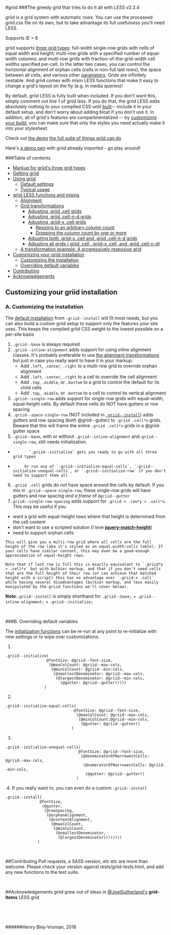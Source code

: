 #griid
###The greedy grid that tries to do it all with LESS
v2.2.4

griid is a grid system with automatic rows. You can use the processed griid.css file on its own, but to take advantage its full usefulness you'll need LESS.

Supports IE > 8

griid supports [three grid types](https://github.com/olets/griid#markup-for-griids-three-grid-types): full-width single-row grids with cells of equal width and height; multi-row grids with a specified number of equal-width columns; and multi-row grids with fraction-of-the-grid-width cell widths specified per-cell. In the latter two cases, you can control the horizontal alignment of orphan cells (cells in non-full last rows), the space between all cells, and various other [parameters](https://github.com/olets/griid#griid-default-settings). Grids are infinitely nestable. And griid comes with mixin LESS functions that make it easy to change a grid's layout on the fly (e.g. in media queries)!

By default, griid LESS is fully built when included. If you don't want this, simply comment out line 1 of griid.less. If you do that, the griid LESS adds absolutely nothing to your compiled CSS until [built](https://github.com/olets/griid#typical-usage)-- include it in your default setup, and don't worry about adding bloat if you don't use it. In addition, all of griid's features are compartmentalized -- by [customizing your build](https://github.com/olets/griid#customizing-your-griid-installation), you can make sure that only the styles you need actually make it into your stylesheet.

Check out [the demo](http://olets.github.io/griid/) [the full suite of things griid can do](https://cdn.rawgit.com/olets/griid/v2.2.4/tests/griid-tests.html)

Here's [a demo pen](http://codepen.io/henry/pen/BKoNMq) with griid already imported - go play around!

###Table of contents
- [Markup for griid's three grid types](https://github.com/olets/griid#markup-for-griids-three-grid-types)
- [Getting griid](https://github.com/olets/griid#getting-griid)
- [Using griid](https://github.com/olets/griid#using-griid)
  - [Default settings](https://github.com/olets/griid#griid-default-settings)
  - [Typical usage](https://github.com/olets/griid#typical-usage)
- [griid LESS functions and mixins](https://github.com/olets/griid#griid-less-functions-and-mixins)
  - [Alignment](https://github.com/olets/griid#a-alignment)
  - [Grid transformations](https://github.com/olets/griid#b-grid-transformations)
 	   - [Adjusting .griid .cell grids](https://github.com/olets/griid#1-adjusting-griid-cell-grids)
 	   - [Adjusting .griid .cell-n-d grids](https://github.com/olets/griid#2-adjusting-griid-cell-n-d-grids)
 	   - [Adjusting .griid-x .cell grids](https://github.com/olets/griid#3-adjusting-griid-x-cell-grids)
	 	   - [Resizing to an arbitrary column count](https://github.com/olets/griid#i-resizing-from-one-column-count-to-any-other-arbitrary-column-count)
	 	   - [Dropping the column count by one or more](https://github.com/olets/griid#ii-dropping-the-column-count-by-one-or-more)
 	   - [Adjusting both .griid-x .cell and .griid .cell-n-d grids](https://github.com/olets/griid#4-adjusting-both-griid-x-cell-and-griid-cell-n-d-grids)
 	   - [Adjusting all grids (.griid .cell, .griid-x .cell, and .griid .cell-n-d)](https://github.com/olets/griid#5-adjusting-all-grids-griid-cell-griid-x-cell-and-griid-cell-n-d)
   - [A transformation example: A progressively resposive grid](https://github.com/olets/griid#a-transformation-example-a-progressively-resposive-grid)
- [Customizing your griid installation](https://github.com/olets/griid#customizing-your-griid-installation)
	- [Customizing the installation](https://github.com/olets/griid#a-customizing-the-installation)
	- [Overriding default variables](https://github.com/olets/griid#b-overriding-default-variables)
- [Contributing](https://github.com/olets/griid#contributing)
- [Acknowledgements](https://github.com/olets/griid#acknowledgements)



## Customizing your griid installation

### A. Customizing the installation
The [default installation](https://github.com/olets/griid#typical-usage) from `.griid--install` will fit most needs, but you can also build a custom griid setup to support only the features your site uses. This keeps the compiled griid CSS weight to the lowest possible on a per-site basis

1. `.griid--base` is always required
2. `.griid--inline-alignment` adds support for using inline alignment classes. It's probably preferable to use [the alignment transformations](https://github.com/olets/griid#a-alignment) but just in case you really want to have it in your markup:
	- Add `.left`, `.center`, `.right` to a multi-row grid to override orphan alignment
	- Add `.left`, `.center`, `.right` to a cell to override the cell alignment
	- Add `.top`, `.middle`, or `.bottom` to a grid to control the default for its child cells
	- Add `.top`, `.middle`, or `.bottom` to a cell to control its vertical alignment
3. `.griid--single-row` adds support for single-row grids with equal-width, equal-height cells. By default these cells do NOT have gutters or row spacing
4. `.griid--space-single-row` (NOT included in [`.griid--install`](https://github.com/olets/griid#typical-usage)) adds gutters and row spacing (both @griid--gutter) to `.griid .cell*x` grids. Beware that this will frame the entire `.griid .cell*x` grids in a @griid-gutter space
5. `.griid--base`, with or without `.griid--inline-alignment` and`.griid--single-row`, still needs initialization.
  -            `.griid--initialize` gets you ready to go with all three grid types
  -          Or run any of `.griid--initialize-equal-cells`, `.griid--initialize-unequal-cells`, or `.griid--initialize-row` if you don't need to support them all

6. `.griid .cell` grids do *not* have space around the cells by default. If you mix in `.griid--space-single-row`, these single-row grids will have gutters and row spacing *and a frame* of `@griid--gutter`
7. `griid--single-row-spacing` adds support for `.griid > .row*y > .cell*x`. This may be useful if you
  -	 want a grid with equal-height rows where that height is determined from the cell content
  -	 don't want to use a scripted solution (I love **[jquery-match-height](https://github.com/liabru/jquery-match-height)**)
  -  need to support orphan cells

	This will give you a multi-row grid where all cells are the full height of the row (aka it's styled as an equal-width-cells table). If your cells have similar content, this may even be a good-enough approximation of equal-height rows.
    
	Note that if last row is full this is exactly equivalant to `.griid*y > .cell*x` but with bulkier markup, and that if you don't need cells that are the full height of their row (or can achieve that matched height with a script) this has no advantage over `.griid-x .cell` while having several disadvantages (bulkier markup, and less easily manipulated by the griid functions we'll cover below).


**Note**:`.griid--install` is simply shorthand for `.griid--base;` + `.griid--inline-alignment;` + `.griid--initialize;`

&nbsp;

###B. Overriding default variables

The [initialization functions](https://github.com/olets/griid#customizing-your-griid-installation) can be re-run at any point to re-initialize with new settings or to wipe over customizations.

1.

	.griid--initialize(
	                  @fontSize: @griid--font-size,
	                   (@maxColCount: @griid--max-cols,
	                    (@minColCount: @griid--min-cols,
	                     (@smallestDenominator: @griid--max-cols,
	                      (@largestDenominator: @griid--min-cols,
	                      	(@gutter: @griid--gutter)))))
	                 )

2.

	.griid--initialize-equal-cells(
	                              @fontSize: @griid--font-size,
	                               (@maxColCount: @griid--max-cols,
	                                (@minColCount:@griid--min-cols,
                                	 (@gutter: @griid--gutter))
	                             )

3.

	.griid--initialize-unequal-cells(
	                                @fontSize: @griid--font-size, 
	                                 (@denominatorOfNarrowestCells: @griid--max-cols,
	                                  (@numeratorOfNarrowestCells: @griid--min-cols,
	                                   (@gutter: @griid--gutter))
	                               )
	                               

.4. If you really want to, you can even do a custom `.griid--install`


	.griid--install(
	               @fontSize,
	                (@gutter,
	                 (@rowSpacing,
	                  (@orphanAlignment,
	                   (@contentAlignment,
	                    (@maxColCount,
	                     (@minColCount,
	                      (@smallestDenominator,
	                       (@largestDenominator))))))))
	              )
	
&nbsp;

##Contributing
Pull requests, a SASS version, etc etc are more than welcome. Please check your version against tests/griid-tests.html, and add any new functions to the test suite.

&nbsp;

##Acknowledgements
griid grew out of ideas in [@JoelSutherland's](https://github.com/JoelSutherland) **grid-items** LESS grid

&nbsp;

&nbsp;

######Henry Bley-Vroman, 2016
